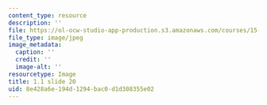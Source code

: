 ```yaml
---
content_type: resource
description: ''
file: https://ol-ocw-studio-app-production.s3.amazonaws.com/courses/15-s21-nuts-and-bolts-of-business-plans-january-iap-2014/8e428a6e194d1294bac0d1d308355e02_Slide20.JPG
file_type: image/jpeg
image_metadata:
  caption: ''
  credit: ''
  image-alt: ''
resourcetype: Image
title: 1.1 slide 20
uid: 8e428a6e-194d-1294-bac0-d1d308355e02
---
```

